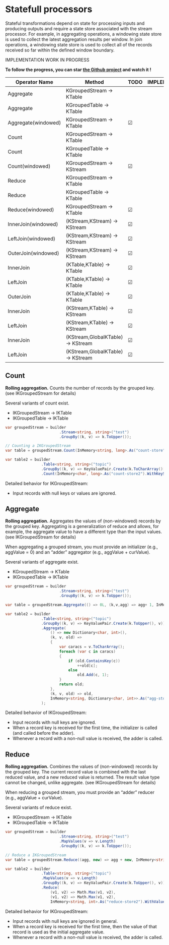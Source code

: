 # Statefull processors

Stateful transformations depend on state for processing inputs and producing outputs and require a state store associated with the stream processor. For example, in aggregating operations, a windowing state store is used to collect the latest aggregation results per window. In join operations, a windowing state store is used to collect all of the records received so far within the defined window boundary.

IMPLEMENTATION WORK IN PROGRESS

**To follow the progress, you can star [the Github project](https://github.com/LGouellec/kafka-streams-dotnet) and watch it !** 

|Operator Name|Method|TODO|IMPLEMENTED|TESTED|DOCUMENTED|
|---|---|---|---|---|---|
|Aggregate|KGroupedStream -> KTable|   |   |   |&#9745;|
|Aggregate|KGroupedTable -> KTable|   |   |   |&#9745;|
|Aggregate(windowed)|KGroupedStream -> KTable|&#9745;|   |   |   |
|Count|KGroupedStream -> KTable|   |   |   |&#9745;|
|Count|KGroupedTable -> KTable|   |   |   |&#9745;|
|Count(windowed)|KGroupedStream → KStream|&#9745;|   |   |   |
|Reduce|KGroupedStream → KTable|   |   |   |&#9745;|
|Reduce|KGroupedTable → KTable|   |   |   |&#9745;|
|Reduce(windowed)|KGroupedStream → KTable|&#9745;|   |   |   |
|InnerJoin(windowed)|(KStream,KStream) → KStream|&#9745;|   |   |   |
|LeftJoin(windowed)|(KStream,KStream) → KStream|&#9745;|   |   |   |
|OuterJoin(windowed)|(KStream,KStream) → KStream|&#9745;|   |   |   |
|InnerJoin|(KTable,KTable) → KTable|&#9745;|   |   |   |
|LeftJoin|(KTable,KTable) → KTable|&#9745;|   |   |   |
|OuterJoin|(KTable,KTable) → KTable|&#9745;|   |   |   |
|InnerJoin|(KStream,KTable) → KStream|&#9745;|   |   |   |
|LeftJoin|(KStream,KTable) → KStream|&#9745;|   |   |   |
|InnerJoin|(KStream,GlobalKTable) → KStream|&#9745;|   |   |   |
|LeftJoin|(KStream,GlobalKTable) → KStream|&#9745;|   |   |   |

## Count

**Rolling aggregation.** Counts the number of records by the grouped key. (see IKGroupedStream for details)

Several variants of count exist.

- IKGroupedStream  → IKTable
- IKGroupedTable  -> IKTable

``` csharp
var groupedStream = builder
                        .Stream<string, string>("test")
                        .GroupBy((k, v) => k.ToUpper());

// Counting a IKGroupedStream
var table = groupedStream.Count(InMemory<string, long>.As("count-store"));

var table2 = builder
                .Table<string, string>("topic")
                .GroupBy((k, v) => KeyValuePair.Create(k.ToCharArray()[0], v))
                .Count(InMemory<char, long>.As("count-store2").WithKeySerdes(new CharSerDes()));
```

Detailed behavior for IKGroupedStream:
- Input records with null keys or values are ignored.

## Aggregate

**Rolling aggregation.** Aggregates the values of (non-windowed) records by the grouped key. Aggregating is a generalization of reduce and allows, for example, the aggregate value to have a different type than the input values. (see IKGroupedStream for details)

When aggregating a grouped stream, you must provide an initializer (e.g., aggValue = 0) and an “adder” aggregator (e.g., aggValue + curValue).

Several variants of aggregate exist.

- KGroupedStream → KTable
- IKGroupedTable  -> IKTable

``` csharp
var groupedStream = builder
                        .Stream<string, string>("test")
                        .GroupBy((k, v) => k.ToUpper());

var table = groupedStream.Aggregate(() => 0L, (k,v,agg) => agg+ 1, InMemory<string, long>.As("agg-store").WithValueSerdes<Int64SerDes>());

var table2 = builder
                .Table<string, string>("topic")
                .GroupBy((k, v) => KeyValuePair.Create(k.ToUpper(), v))
                .Aggregate(
                    () => new Dictionary<char, int>(),
                    (k, v, old) =>
                    {
                        var caracs = v.ToCharArray();
                        foreach (var c in caracs)
                        {
                            if (old.ContainsKey(c))
                                ++old[c];
                            else
                                old.Add(c, 1);
                        }
                        return old;
                    },
                    (k, v, old) => old,
                    InMemory<string, Dictionary<char, int>>.As("agg-store2").WithValueSerdes<DictionarySerDes>()
                );
```
Detailed behavior of IKGroupedStream:
- Input records with null keys are ignored.
- When a record key is received for the first time, the initializer is called (and called before the adder).
- Whenever a record with a non-null value is received, the adder is called.

## Reduce

**Rolling aggregation.** Combines the values of (non-windowed) records by the grouped key. The current record value is combined with the last reduced value, and a new reduced value is returned. The result value type cannot be changed, unlike aggregate. (see IKGroupedStream for details)

When reducing a grouped stream, you must provide an “adder” reducer (e.g., aggValue + curValue).

Several variants of reduce exist.

- IKGroupedStream  → IKTable
- IKGroupedTable  -> IKTable

``` csharp
var groupedStream = builder
                        .Stream<string, string>("test")
                        .MapValues(v => v.Length)
                        .GroupBy((k, v) => k.ToUpper());

// Reduce a IKGroupedStream
var table = groupedStream.Reduce((agg, new) => agg + new, InMemory<string, int>.As("reduce-store").WithValueSerdes<Int32SerDes>());

var table2 = builder
                .Table<string, string>("topic")
                .MapValues(v => v.Length)
                .GroupBy((k, v) => KeyValuePair.Create(k.ToUpper(), v))
                .Reduce(
                    (v1, v2) => Math.Max(v1, v2),
                    (v1, v2) => Math.Max(v1, v2),
                    InMemory<string, int>.As("reduce-store2").WithValueSerdes<Int32SerDes>());
```

Detailed behavior for IKGroupedStream:
- Input records with null keys are ignored in general.
- When a record key is received for the first time, then the value of that record is used as the initial aggregate value.
- Whenever a record with a non-null value is received, the adder is called.